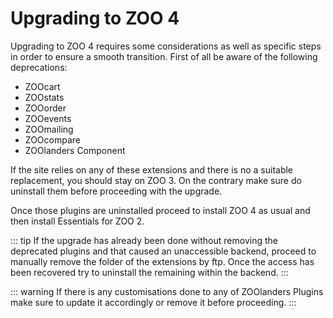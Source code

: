 # Upgrading to ZOO 4

Upgrading to ZOO 4 requires some considerations as well as specific steps in order to ensure a smooth transition. First of all be aware of the following deprecations:

- ZOOcart
- ZOOstats
- ZOOorder
- ZOOevents
- ZOOmailing
- ZOOcompare
- ZOOlanders Component

If the site relies on any of these extensions and there is no a suitable replacement, you should stay on ZOO 3. On the contrary make sure do uninstall them before proceeding with the upgrade.

Once those plugins are uninstalled proceed to install ZOO 4 as usual and then install Essentials for ZOO 2.

::: tip
If the upgrade has already been done without removing the deprecated plugins and that caused an unaccessible backend, proceed to manually remove the folder of the extensions by ftp. Once the access has been recovered try to uninstall the remaining within the backend.
:::

::: warning
If there is any customisations done to any of ZOOlanders Plugins make sure to update it accordingly or remove it before proceeding.
:::
